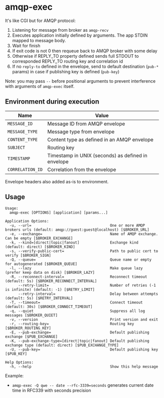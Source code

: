 # amqp-exec

It's like CGI but for AMQP protocol:

1. Listening for message from broker as `amqp-recv`
2. Executes application initially defined by arguments. The app STDIN mapped to message body.
3. Wait for finish
4. If exit code is not 0 then requeue back to AMQP broker with some delay
5. Otherwise if REPLY_TO property defined sends full STDOUT to corresponded 
REPLY_TO routing key and correlation id
6. If no `reply-to` defined in the envelope, send to default destination (`pub-*` params) in case if publishing key 
is defined (`pub-key`) 

Note: you may pass `--` before positional arguments to prevent interference with arguments of `amqp-exec` itself.

## Environment during execution

| Name            | Value |
|-----------------|-------|
| `MESSAGE_ID`    |  Message ID from  AMQP envelope   |
| `MESSAGE_TYPE`  |  Message type from envelope     |
| `CONTENT_TYPE`  |  Content type as defined in an AMQP envelope     |
| `SUBJECT`       |  Routing key     |
| `TIMESTAMP`     |  Timestamp in UNIX (seconds) as defined in envelope     |
| `CORRELATION_ID`|  Correlation from the envelope     |


Envelope headers also added as-is to environment.

## Usage


```
Usage:
  amqp-exec [OPTIONS] [application] [params...]

Application Options:
  -u, --url=                                    One or more AMQP brokers urls (default: amqp://guest:guest@localhost) [$BROKER_URL]
  -e, --exchange=                               Name of AMQP exchange. Can be empty [$BROKER_EXCHANGE]
  -k, --kind=[direct|topic|fanout]              Exchange kind (default: direct) [$BROKER_KIND]
  -s, --verify-public-cert=                     Path to public cert to verify [$BROKER_SIGN]
  -Q, --queue=                                  Queue name or empty for autogenerated [$BROKER_QUEUE]
  -l, --lazy                                    Make queue lazy (prefer keep data on disk) [$BROKER_LAZY]
  -R, --reconnect-interval=                     Reconnect timeout (default: 5s) [$BROKER_RECONNECT_INTERVAL]
      --retry-limit=                            Number of retries (-1 is infinite) (default: -1) [$RETRY_LIMIT]
      --retry-interval=                         Delay between attempts (default: 5s) [$RETRY_INTERVAL]
  -T, --timeout=                                Connect timeout (default: 30s) [$BROKER_CONNECT_TIMEOUT]
  -q, --quiet                                   Suppress all log messages [$BROKER_QUIET]
  -v, --version                                 Print version and exit
  -r, --routing-key=                            Routing key [$BROKER_ROUTING_KEY]
  -E, --pub-exchange=                           Default publishing exchange [$PUB_EXCHANGE]
  -K, --pub-exchange-type=[direct|topic|fanout] Default publishing exchange type (default: direct) [$PUB_EXCHANGE_TYPE]
  -U, --pub-key=                                Default publishing key [$PUB_KEY]

Help Options:
  -h, --help                                    Show this help message

```

Example:


* `amqp-exec -Q qwe -- date --rfc-3339=seconds`
generates current date time in RFC339 with seconds precision
